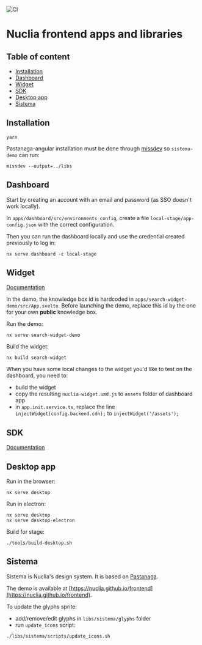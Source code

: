 ![CI](https://github.com/nuclia/frontend/actions/workflows/deploy.yml/badge.svg)

# Nuclia frontend apps and libraries

## Table of content
- [Installation](#installation)
- [Dashboard](#dashboard)
- [Widget](#widget)
- [SDK](#sdk)
- [Desktop app](#desktop-app)
- [Sistema](#sistema)


## Installation

```
yarn
```

Pastanaga-angular installation must be done through [missdev](https://github.com/collective/mrs-developer) so `sistema-demo` can run:

```
missdev --output=../libs
```

## Dashboard

Start by creating an account with an email and password (as SSO doesn't work locally).

In `apps/dashboard/src/environments_config`, create a file `local-stage/app-config.json` with the correct configuration.

Then you can run the dashboard locally and use the credential created previously to log in:

```
nx serve dashboard -c local-stage
```

## Widget

[Documentation](https://docs.nuclia.dev/docs/widget/api)

In the demo, the knowledge box id is hardcoded in `apps/search-widget-demo/src/App.svelte`.
Before launching the demo, replace this id by the one for your own **public** knowledge box.

Run the demo:

```
nx serve search-widget-demo
```

Build the widget:

```
nx build search-widget
```

When you have some local changes to the widget you'd like to test on the dashboard, you need to:

- build the widget
- copy the resulting `nuclia-widget.umd.js` to `assets` folder of dashboard app
- in `app.init.service.ts`, replace the line `injectWidget(config.backend.cdn);` to `injectWidget('/assets');`

## SDK

[Documentation](https://docs.nuclia.dev/docs/sdk)

## Desktop app

Run in the browser:

```
nx serve desktop
```

Run in electron:

```
nx serve desktop
nx serve desktop-electron
```

Build for stage:

```
./tools/build-desktop.sh
```

## Sistema

Sistema is Nuclia's design system. It is based on [Pastanaga](https://github.com/plone/pastanaga-angular).

The demo is available at [https://nuclia.github.io/frontend](https://nuclia.github.io/frontend).

To update the glyphs sprite:
- add/remove/edit glyphs in `libs/sistema/glyphs` folder
- run `update_icons` script:
```shell
./libs/sistema/scripts/update_icons.sh
```
